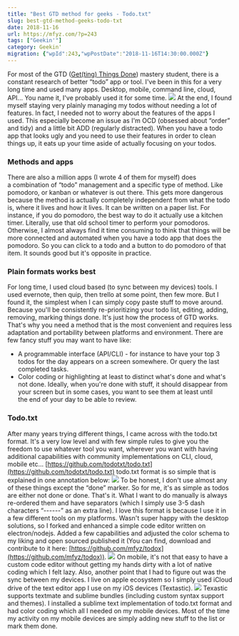 ```yaml
---
title: "Best GTD method for geeks - Todo.txt"
slug: best-gtd-method-geeks-todo-txt
date: 2018-11-16
url: https://mfyz.com/?p=243
tags: ["Geekin'"]
category: Geekin'
migration: {"wpId":243,"wpPostDate":"2018-11-16T14:30:00.000Z"}
---
```


For most of the GTD ([Get(ting) Things Done](https://en.wikipedia.org/wiki/Getting_Things_Done)) mastery student, there is a constant research of better “todo” app or tool. I've been in this for a very long time and used many apps. Desktop, mobile, command line, cloud, API... You name it, I've probably used it for some time. ![](/images/archive/en/2020/05/GTD-workflow-resized_flhy4a.png?fit=860%2C856&ssl=1) At the end, I found myself staying very plainly managing my todos without needing a lot of features. In fact, I needed not to worry about the features of the apps I used. This especially become an issue as I'm OCD (obsessed about “order” and tidy) and a little bit ADD (regularly distracted). When you have a todo app that looks ugly and you need to use their features in order to clean things up, it eats up your time aside of actually focusing on your todos.

### Methods and apps

There are also a million apps (I wrote 4 of them for myself) does a combination of “todo” management and a specific type of method. Like pomodoro, or kanban or whatever is out there. This gets more dangerous because the method is actually completely independent from what the todo is, where it lives and how it lives. It can be written on a paper list. For instance, if you do pomodoro, the best way to do it actually use a kitchen timer. Literally, use that old school timer to perform your pomodoros. Otherwise, I almost always find it time consuming to think that things will be more connected and automated when you have a todo app that does the pomodoro. So you can click to a todo and a button to do pomodoro of that item. It sounds good but it's opposite in practice.

### Plain formats works best

For long time, I used cloud based (to sync between my devices) tools. I used evernote, then quip, then trello at some point, then few more. But I found it, the simplest when I can simply copy paste stuff to move around. Because you'll be consistently re-prioritizing your todo list, editing, adding, removing, marking things done. It's just how the process of GTD works. That's why you need a method that is the most convenient and requires less adaptation and portability between platforms and environment. There are few fancy stuff you may want to have like:

*   A programmable interface (API/CLI) - for instance to have your top 3 todos for the day appears on a screen somewhere. Or query the last completed tasks.
*   Color coding or highlighting at least to distinct what's done and what's not done. Ideally, when you're done with stuff, it should disappear from your screen but in some cases, you want to see them at least until the end of your day to be able to review.

### Todo.txt

After many years trying different things, I came across with the todo.txt format. It's a very low level and with few simple rules to give you the freedom to use whatever tool you want, wherever you want with having additional capabilities with community implementations on CLI, cloud, mobile etc... [https://github.com/todotxt/todo.txt](https://github.com/todotxt/todo.txt) todo.txt format is so simple that is explained in one annotation below: ![](/images/archive/en/2020/05/description_jlfcei.png?fit=852%2C379&ssl=1) To be honest, I don't use almost any of these things except the “done” marker. So for me, it's as simple as todos are either not done or done. That's it. What I want to do manually is always re-ordered them and have separators (which I simply use 3-5 dash characters “------” as an extra line). I love this format is because I use it in a few different tools on my platforms. Wasn't super happy with the desktop solutions, so I forked and enhanced a simple code editor written on electron/nodejs. Added a few capabilities and adjusted the color schema to my liking and open sourced published it (You can find, download and contribute to it here: [https://github.com/mfyz/todox](https://github.com/mfyz/todox)). ![](/images/archive/en/2020/05/Screen-Shot-2018-11-16-at-1.34.55-AM_io8913.jpg?fit=850%2C710&ssl=1) On mobile, it's not that easy to have a custom code editor without getting my hands dirty with a lot of native coding which I felt lazy. Also, another point that I had to figure out was the sync between my devices. I live on apple ecosystem so I simply used iCloud drive of the text editor app I use on my iOS devices (Textastic). ![](/images/archive/en/2020/05/IMG_8DBF1CC8F853-1_kz3tjb.jpg?fit=473%2C1024&ssl=1) Texastic supports textmate and sublime bundles (including custom syntax support and themes). I installed a sublime text implementation of todo.txt format and had color coding which all I needed on my mobile devices. Most of the time my activity on my mobile devices are simply adding new stuff to the list or mark them done.